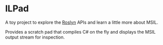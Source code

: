 # ILPad

A toy project to explore the [Roslyn](http://roslyn.codeplex.com/) APIs and learn a little more about MSIL. 

Provides a scratch pad that compiles C# on the fly and displays the MSIL output stream for inspection.